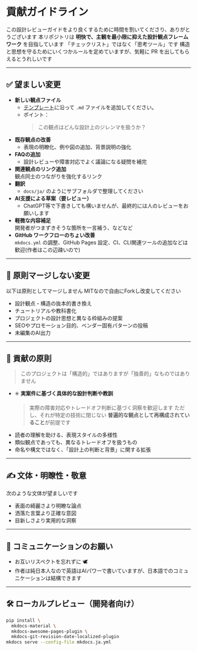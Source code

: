 # 貢献ガイドライン

この設計レビューガイドをより良くするために時間を割いてくださり、ありがとうございます
本リポジトリは **明快で、主観を最小限に抑えた設計観点フレームワーク** を目指しています
「チェックリスト」ではなく「思考ツール」です
構造と思想を守るためにいくつかルールを定めていますが、気軽に PR を出してもらえるとうれしいです

---

## ✅ 望ましい変更

- **新しい観点ファイル**
  - [テンプレート](./docs/perspective-template.md)に沿って `.md` ファイルを追加してください。
  - ポイント：
    > この観点はどんな設計上のジレンマを扱うか？
- **既存観点の改善**
  - 表現の明瞭化、例や図の追加、背景説明の強化
- **FAQの追加**
  - 設計レビューや障害対応でよく議論になる疑問を補完
- **関連観点のリンク追加**  
  観点同士のつながりを強化するリンク
- **翻訳**
  - `docs/ja/` のようにサブフォルダで整理してください
- **AI支援による草案（要レビュー）**
  - ChatGPT等で下書きしても構いませんが、最終的には人のレビューをお願いします
- **軽微な内容補足**  
  開発者がつまずきそうな箇所を一言補う、などなど
- **GitHub ワークフローのちょい改善**  
  `mkdocs.yml` の調整、GitHub Pages 設定、CI、CLI関連ツールの追加などは歓迎(作者はこの辺疎いので)

---

## 🚫 原則マージしない変更

以下は原則としてマージしません
MITなので自由にForkし改変してください

- 設計観点・構造の抜本的書き換え
- チュートリアルや教科書化
- プロジェクトの設計思想と異なる枠組みの提案
- SEOやプロモーション目的、ベンダー固有パターンの投稿
- 未編集のAI出力

---

## 🧭 貢献の原則

> このプロジェクトは「構造的」ではありますが「独善的」なものではありません

- ✳️ **実案件に基づく具体的な設計判断や教訓**  
  > 実際の障害対応やトレードオフ判断に基づく洞察を歓迎します
  > ただし、それが特定の技術に閉じない **普遍的な観点として再構成されていること**が前提です
- 読者の理解を助ける、表現スタイルの多様性  
- 類似観点であっても、異なるトレードオフを扱うもの  
- 命名や構文ではなく、「設計上の判断と背景」に関する拡張

---

## ✍️ 文体・明瞭性・敬意

次のような文体が望ましいです

- 表面の綺麗さより明瞭な論点
- 洒落た言葉より正確な意図
- 目新しさより実用的な洞察

---

## 🤝 コミュニケーションのお願い

- お互いリスペクトを忘れずに 🕊️  
- 作者は純日本人なので英語はAIパワーで書いていますが、日本語でのコミュニケーションは結構できます

---

## 🛠 ローカルプレビュー（開発者向け）

```bash
pip install \
  mkdocs-material \
  mkdocs-awesome-pages-plugin \
  mkdocs-git-revision-date-localized-plugin
mkdocs serve --config-file mkdocs.ja.yml

